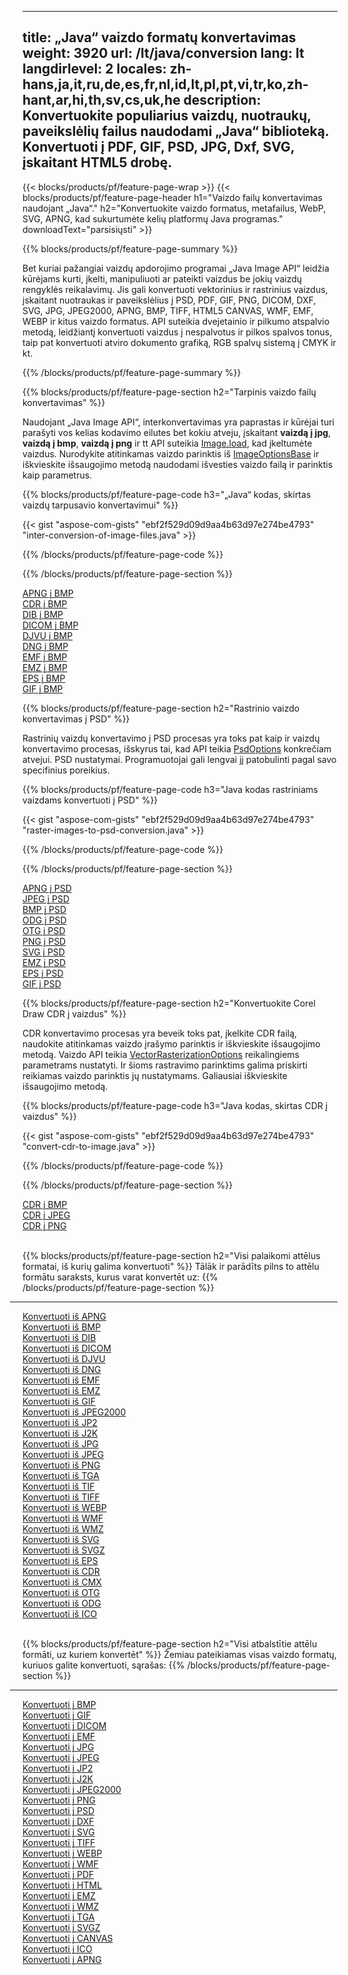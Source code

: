 ﻿
---
title: „Java“ vaizdo formatų konvertavimas 
weight: 3920
url: /lt/java/conversion 
lang: lt
langdirlevel: 2
locales: zh-hans,ja,it,ru,de,es,fr,nl,id,lt,pl,pt,vi,tr,ko,zh-hant,ar,hi,th,sv,cs,uk,he
description: Konvertuokite populiarius vaizdų, nuotraukų, paveikslėlių failus naudodami „Java“ biblioteką. Konvertuoti į PDF, GIF, PSD, JPG, Dxf, SVG, įskaitant HTML5 drobę.
---

{{< blocks/products/pf/feature-page-wrap >}}
{{< blocks/products/pf/feature-page-header h1="Vaizdo failų konvertavimas naudojant „Java“." h2="Konvertuokite vaizdo formatus, metafailus, WebP, SVG, APNG, kad sukurtumėte kelių platformų Java programas." downloadText="parsisiųsti" >}}

{{% blocks/products/pf/feature-page-summary %}}

Bet kuriai pažangiai vaizdų apdorojimo programai „Java Image API“ leidžia kūrėjams kurti, įkelti, manipuliuoti ar pateikti vaizdus be jokių vaizdų rengyklės reikalavimų. Jis gali konvertuoti vektorinius ir rastrinius vaizdus, ​​įskaitant nuotraukas ir paveikslėlius į PSD, PDF, GIF, PNG, DICOM, DXF, SVG, JPG, JPEG2000, APNG, BMP, TIFF, HTML5 CANVAS, WMF, EMF, WEBP ir kitus vaizdo formatus. API suteikia dvejetainio ir pilkumo atspalvio metodą, leidžiantį konvertuoti vaizdus į nespalvotus ir pilkos spalvos tonus, taip pat konvertuoti atviro dokumento grafiką, RGB spalvų sistemą į CMYK ir kt.

{{% /blocks/products/pf/feature-page-summary  %}}

{{% blocks/products/pf/feature-page-section  h2="Tarpinis vaizdo failų konvertavimas" %}}

Naudojant „Java Image API“, interkonvertavimas yra paprastas ir kūrėjai turi parašyti vos kelias kodavimo eilutes bet kokiu atveju, įskaitant **vaizdą į jpg**, **vaizdą į bmp**, **vaizdą į png** ir tt API suteikia [ Image.load](https://apireference.aspose.com/imaging/java/com.aspose.imaging/Image#load-java.lang.String-), kad įkeltumėte vaizdus. Nurodykite atitinkamas vaizdo parinktis iš [ImageOptionsBase](https://apireference.aspose.com/imaging/java/com.aspose.imaging/ImageOptionsBase) ir iškvieskite išsaugojimo metodą naudodami išvesties vaizdo failą ir parinktis kaip parametrus.

{{% blocks/products/pf/feature-page-code h3="„Java“ kodas, skirtas vaizdų tarpusavio konvertavimui" %}}

{{< gist "aspose-com-gists" "ebf2f529d09d9aa4b63d97e274be4793" "inter-conversion-of-image-files.java" >}}

{{% /blocks/products/pf/feature-page-code  %}}

{{% /blocks/products/pf/feature-page-section %}}

<div class="container-fluid productfamilypage bg-gray">
    <div class="convertypes bg-gray agp-content section">
        <div class="container">
		<div class="row other-converters">
		   <div class="col-md-2 other-converter remove-lp remove-rp">
		      <a href="/imaging/lt/java/conversion/apng-to-bmp/">APNG į BMP</a>
		   </div>
		   <div class="col-md-2 other-converter remove-lp remove-rp">
		      <a href="/imaging/lt/java/conversion/cdr-to-bmp/">CDR į BMP</a>
		   </div>
		   <div class="col-md-2 other-converter remove-lp remove-rp">
		      <a href="/imaging/lt/java/conversion/dib-to-bmp/">DIB į BMP</a>
		   </div>
		   <div class="col-md-2 other-converter remove-lp remove-rp">
		      <a href="/imaging/lt/java/conversion/dicom-to-bmp/">DICOM į BMP</a>
		   </div>
 		   <div class="col-md-2 other-converter remove-lp remove-rp">
		      <a href="/imaging/lt/java/conversion/djvu-to-bmp/">DJVU į BMP</a>
		   </div>
		   <div class="col-md-2 other-converter remove-lp remove-rp">
		      <a href="/imaging/lt/java/conversion/dng-to-bmp/">DNG į BMP</a>
		   </div>
		   <div class="col-md-2 other-converter remove-lp remove-rp">
		      <a href="/imaging/lt/java/conversion/emf-to-bmp/">EMF į BMP</a>
		   </div>
		   <div class="col-md-2 other-converter remove-lp remove-rp">
		      <a href="/imaging/lt/java/conversion/emz-to-bmp/">EMZ į BMP</a>
		   </div>
		   <div class="col-md-2 other-converter remove-lp remove-rp">
		      <a href="/imaging/lt/java/conversion/eps-to-bmp/">EPS į BMP</a>
		   </div>
		   <div class="col-md-2 other-converter remove-lp remove-rp">
		      <a href="/imaging/lt/java/conversion/gif-to-bmp/">GIF į BMP</a>
		   </div>
		</div>
	</div>
    </div>
</div>

{{% blocks/products/pf/feature-page-section  h2="Rastrinio vaizdo konvertavimas į PSD" %}}

Rastrinių vaizdų konvertavimo į PSD procesas yra toks pat kaip ir vaizdų konvertavimo procesas, išskyrus tai, kad API teikia [PsdOptions](https://apireference.aspose.com/imaging/java/com.aspose.imaging.imageoptions/PsdOptions) konkrečiam atvejui. PSD nustatymai. Programuotojai gali lengvai jį patobulinti pagal savo specifinius poreikius.

{{% blocks/products/pf/feature-page-code h3="Java kodas rastriniams vaizdams konvertuoti į PSD" %}}

{{< gist "aspose-com-gists" "ebf2f529d09d9aa4b63d97e274be4793" "raster-images-to-psd-conversion.java" >}}

{{% /blocks/products/pf/feature-page-code  %}}

{{% /blocks/products/pf/feature-page-section %}}

<div class="container-fluid productfamilypage bg-gray">
    <div class="convertypes bg-gray agp-content section">
        <div class="container">
		<div class="row other-converters">
		   <div class="col-md-2 other-converter remove-lp remove-rp">
		      <a href="/imaging/lt/java/conversion/apng-to-PSD/">APNG į PSD</a>
		   </div>
		   <div class="col-md-2 other-converter remove-lp remove-rp">
		      <a href="/imaging/lt/java/conversion/jpeg-to-PSD/">JPEG į PSD</a>
		   </div>
		   <div class="col-md-2 other-converter remove-lp remove-rp">
		      <a href="/imaging/lt/java/conversion/bmp-to-PSD/">BMP į PSD</a>
		   </div>
		   <div class="col-md-2 other-converter remove-lp remove-rp">
		      <a href="/imaging/lt/java/conversion/odg-to-PSD/">ODG į PSD</a>
		   </div>
 		   <div class="col-md-2 other-converter remove-lp remove-rp">
		      <a href="/imaging/lt/java/conversion/otg-to-PSD/">OTG į PSD</a>
		   </div>
		   <div class="col-md-2 other-converter remove-lp remove-rp">
		      <a href="/imaging/lt/java/conversion/png-to-PSD/">PNG į PSD</a>
		   </div>
		   <div class="col-md-2 other-converter remove-lp remove-rp">
		      <a href="/imaging/lt/java/conversion/svg-to-PSD/">SVG į PSD</a>
		   </div>
		   <div class="col-md-2 other-converter remove-lp remove-rp">
		      <a href="/imaging/lt/java/conversion/emz-to-PSD/">EMZ į PSD</a>
		   </div>
		   <div class="col-md-2 other-converter remove-lp remove-rp">
		      <a href="/imaging/lt/java/conversion/eps-to-PSD/">EPS į PSD</a>
		   </div>
		   <div class="col-md-2 other-converter remove-lp remove-rp">
		      <a href="/imaging/lt/java/conversion/gif-to-PSD/">GIF į PSD</a>
		   </div>
		</div>
	</div>
    </div>
</div>

{{% blocks/products/pf/feature-page-section  h2="Konvertuokite Corel Draw CDR į vaizdus" %}}

CDR konvertavimo procesas yra beveik toks pat, įkelkite CDR failą, naudokite atitinkamas vaizdo įrašymo parinktis ir iškvieskite išsaugojimo metodą. Vaizdo API teikia [VectorRasterizationOptions](https://apireference.aspose.com/imaging/java/com.aspose.imaging.imageoptions/vectorrasterizationoptions) reikalingiems parametrams nustatyti. Ir šioms rastravimo parinktims galima priskirti reikiamas vaizdo parinktis jų nustatymams. Galiausiai iškvieskite išsaugojimo metodą. 

{{% blocks/products/pf/feature-page-code h3="Java kodas, skirtas CDR į vaizdus" %}}

{{< gist "aspose-com-gists" "ebf2f529d09d9aa4b63d97e274be4793" "convert-cdr-to-image.java" >}}

{{% /blocks/products/pf/feature-page-code  %}}

{{% /blocks/products/pf/feature-page-section %}}

<div class="container-fluid productfamilypage bg-gray">
    <div class="convertypes bg-gray agp-content section">
        <div class="container">
		<div class="row other-converters">
		   <div class="col-md-2 other-converter remove-lp remove-rp">
		      <a href="/imaging/lt/java/conversion/CDR-to-bmp/">CDR į BMP</a>
		   </div>
		   <div class="col-md-2 other-converter remove-lp remove-rp">
		      <a href="/imaging/lt/java/conversion/CDR-to-jpeg/">CDR į JPEG</a>
		   </div>
		   <div class="col-md-2 other-converter remove-lp remove-rp">
		      <a href="/imaging/lt/java/conversion/CDR-to-png/">CDR į PNG</a>
		   </div>		   
		</div>
	</div>
    </div>
</div>
<br/>

{{% blocks/products/pf/feature-page-section  h2="Visi palaikomi attēlus formatai, iš kurių galima konvertuoti" %}}
Tālāk ir parādīts pilns to attēlu formātu saraksts, kurus varat konvertēt uz:
{{% /blocks/products/pf/feature-page-section %}}
<div class="container-fluid productfamilypage bg-gray">
    <div class="convertypes bg-gray agp-content section">
        <div class="container">
                <hr style="margin-left:-20px;"/>
		<div class="row other-converters">
		    <div class='col-md-2 other-converter remove-lp remove-rp'><a href="/imaging/lt/java/conversion/from/apng" >Konvertuoti iš APNG</a></div>
<div class='col-md-2 other-converter remove-lp remove-rp'><a href="/imaging/lt/java/conversion/from/bmp" >Konvertuoti iš BMP</a></div>
<div class='col-md-2 other-converter remove-lp remove-rp'><a href="/imaging/lt/java/conversion/from/dib" >Konvertuoti iš DIB</a></div>
<div class='col-md-2 other-converter remove-lp remove-rp'><a href="/imaging/lt/java/conversion/from/dicom" >Konvertuoti iš DICOM</a></div>
<div class='col-md-2 other-converter remove-lp remove-rp'><a href="/imaging/lt/java/conversion/from/djvu" >Konvertuoti iš DJVU</a></div>
<div class='col-md-2 other-converter remove-lp remove-rp'><a href="/imaging/lt/java/conversion/from/dng" >Konvertuoti iš DNG</a></div>
<div class='col-md-2 other-converter remove-lp remove-rp'><a href="/imaging/lt/java/conversion/from/emf" >Konvertuoti iš EMF</a></div>
<div class='col-md-2 other-converter remove-lp remove-rp'><a href="/imaging/lt/java/conversion/from/emz" >Konvertuoti iš EMZ</a></div>
<div class='col-md-2 other-converter remove-lp remove-rp'><a href="/imaging/lt/java/conversion/from/gif" >Konvertuoti iš GIF</a></div>
<div class='col-md-2 other-converter remove-lp remove-rp'><a href="/imaging/lt/java/conversion/from/jpeg2000" >Konvertuoti iš JPEG2000</a></div>
<div class='col-md-2 other-converter remove-lp remove-rp'><a href="/imaging/lt/java/conversion/from/jp2" >Konvertuoti iš JP2</a></div>
<div class='col-md-2 other-converter remove-lp remove-rp'><a href="/imaging/lt/java/conversion/from/j2k" >Konvertuoti iš J2K</a></div>
<div class='col-md-2 other-converter remove-lp remove-rp'><a href="/imaging/lt/java/conversion/from/jpg" >Konvertuoti iš JPG</a></div>
<div class='col-md-2 other-converter remove-lp remove-rp'><a href="/imaging/lt/java/conversion/from/jpeg" >Konvertuoti iš JPEG</a></div>
<div class='col-md-2 other-converter remove-lp remove-rp'><a href="/imaging/lt/java/conversion/from/png" >Konvertuoti iš PNG</a></div>
<div class='col-md-2 other-converter remove-lp remove-rp'><a href="/imaging/lt/java/conversion/from/tga" >Konvertuoti iš TGA</a></div>
<div class='col-md-2 other-converter remove-lp remove-rp'><a href="/imaging/lt/java/conversion/from/tif" >Konvertuoti iš TIF</a></div>
<div class='col-md-2 other-converter remove-lp remove-rp'><a href="/imaging/lt/java/conversion/from/tiff" >Konvertuoti iš TIFF</a></div>
<div class='col-md-2 other-converter remove-lp remove-rp'><a href="/imaging/lt/java/conversion/from/webp" >Konvertuoti iš WEBP</a></div>
<div class='col-md-2 other-converter remove-lp remove-rp'><a href="/imaging/lt/java/conversion/from/wmf" >Konvertuoti iš WMF</a></div>
<div class='col-md-2 other-converter remove-lp remove-rp'><a href="/imaging/lt/java/conversion/from/wmz" >Konvertuoti iš WMZ</a></div>
<div class='col-md-2 other-converter remove-lp remove-rp'><a href="/imaging/lt/java/conversion/from/svg" >Konvertuoti iš SVG</a></div>
<div class='col-md-2 other-converter remove-lp remove-rp'><a href="/imaging/lt/java/conversion/from/svgz" >Konvertuoti iš SVGZ</a></div>
<div class='col-md-2 other-converter remove-lp remove-rp'><a href="/imaging/lt/java/conversion/from/eps" >Konvertuoti iš EPS</a></div>
<div class='col-md-2 other-converter remove-lp remove-rp'><a href="/imaging/lt/java/conversion/from/cdr" >Konvertuoti iš CDR</a></div>
<div class='col-md-2 other-converter remove-lp remove-rp'><a href="/imaging/lt/java/conversion/from/cmx" >Konvertuoti iš CMX</a></div>
<div class='col-md-2 other-converter remove-lp remove-rp'><a href="/imaging/lt/java/conversion/from/otg" >Konvertuoti iš OTG</a></div>
<div class='col-md-2 other-converter remove-lp remove-rp'><a href="/imaging/lt/java/conversion/from/odg" >Konvertuoti iš ODG</a></div>
<div class='col-md-2 other-converter remove-lp remove-rp'><a href="/imaging/lt/java/conversion/from/ico" >Konvertuoti iš ICO</a></div>
                </div>
        </div>
    </div>
</div>
<br/>

{{% blocks/products/pf/feature-page-section  h2="Visi atbalstītie attēlu formāti, uz kuriem konvertēt" %}}
Žemiau pateikiamas visas vaizdo formatų, kuriuos galite konvertuoti, sąrašas:
{{% /blocks/products/pf/feature-page-section %}}
<div class="container-fluid productfamilypage bg-gray">
    <div class="convertypes bg-gray agp-content section">
        <div class="container">
	        <hr style="margin-left:-20px;"/>
		<div class="row other-converters">
		    <div class='col-md-2 other-converter remove-lp remove-rp'><a href="/imaging/lt/java/conversion/to/bmp" >Konvertuoti į BMP</a></div>
<div class='col-md-2 other-converter remove-lp remove-rp'><a href="/imaging/lt/java/conversion/to/gif" >Konvertuoti į GIF</a></div>
<div class='col-md-2 other-converter remove-lp remove-rp'><a href="/imaging/lt/java/conversion/to/dicom" >Konvertuoti į DICOM</a></div>
<div class='col-md-2 other-converter remove-lp remove-rp'><a href="/imaging/lt/java/conversion/to/emf" >Konvertuoti į EMF</a></div>
<div class='col-md-2 other-converter remove-lp remove-rp'><a href="/imaging/lt/java/conversion/to/jpg" >Konvertuoti į JPG</a></div>
<div class='col-md-2 other-converter remove-lp remove-rp'><a href="/imaging/lt/java/conversion/to/jpeg" >Konvertuoti į JPEG</a></div>
<div class='col-md-2 other-converter remove-lp remove-rp'><a href="/imaging/lt/java/conversion/to/jp2" >Konvertuoti į JP2</a></div>
<div class='col-md-2 other-converter remove-lp remove-rp'><a href="/imaging/lt/java/conversion/to/j2k" >Konvertuoti į J2K</a></div>
<div class='col-md-2 other-converter remove-lp remove-rp'><a href="/imaging/lt/java/conversion/to/jpeg2000" >Konvertuoti į JPEG2000</a></div>
<div class='col-md-2 other-converter remove-lp remove-rp'><a href="/imaging/lt/java/conversion/to/png" >Konvertuoti į PNG</a></div>
<div class='col-md-2 other-converter remove-lp remove-rp'><a href="/imaging/lt/java/conversion/to/psd" >Konvertuoti į PSD</a></div>
<div class='col-md-2 other-converter remove-lp remove-rp'><a href="/imaging/lt/java/conversion/to/dxf" >Konvertuoti į DXF</a></div>
<div class='col-md-2 other-converter remove-lp remove-rp'><a href="/imaging/lt/java/conversion/to/svg" >Konvertuoti į SVG</a></div>
<div class='col-md-2 other-converter remove-lp remove-rp'><a href="/imaging/lt/java/conversion/to/tiff" >Konvertuoti į TIFF</a></div>
<div class='col-md-2 other-converter remove-lp remove-rp'><a href="/imaging/lt/java/conversion/to/webp" >Konvertuoti į WEBP</a></div>
<div class='col-md-2 other-converter remove-lp remove-rp'><a href="/imaging/lt/java/conversion/to/wmf" >Konvertuoti į WMF</a></div>
<div class='col-md-2 other-converter remove-lp remove-rp'><a href="/imaging/lt/java/conversion/to/pdf" >Konvertuoti į PDF</a></div>
<div class='col-md-2 other-converter remove-lp remove-rp'><a href="/imaging/lt/java/conversion/to/html" >Konvertuoti į HTML</a></div>
<div class='col-md-2 other-converter remove-lp remove-rp'><a href="/imaging/lt/java/conversion/to/emz" >Konvertuoti į EMZ</a></div>
<div class='col-md-2 other-converter remove-lp remove-rp'><a href="/imaging/lt/java/conversion/to/wmz" >Konvertuoti į WMZ</a></div>
<div class='col-md-2 other-converter remove-lp remove-rp'><a href="/imaging/lt/java/conversion/to/tga" >Konvertuoti į TGA</a></div>
<div class='col-md-2 other-converter remove-lp remove-rp'><a href="/imaging/lt/java/conversion/to/svgz" >Konvertuoti į SVGZ</a></div>
<div class='col-md-2 other-converter remove-lp remove-rp'><a href="/imaging/lt/java/conversion/to/canvas" >Konvertuoti į CANVAS</a></div>
<div class='col-md-2 other-converter remove-lp remove-rp'><a href="/imaging/lt/java/conversion/to/ico" >Konvertuoti į ICO</a></div>
<div class='col-md-2 other-converter remove-lp remove-rp'><a href="/imaging/lt/java/conversion/to/apng" >Konvertuoti į APNG</a></div>
                </div>
        </div>
    </div>
</div>
<br/>


